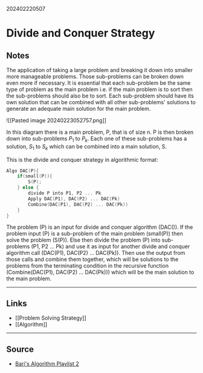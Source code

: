202402220507
# Divide and Conquer Strategy

## Notes

The application of taking a large problem and breaking it down into smaller more manageable problems. Those sub-problems can be broken down even more if necessary. It is essential that each sub-problem be the same type of problem as the main problem i.e. if the main problem is to sort then the sub-problems should also be to sort. Each sub-problem should have its own solution that can be combined with all other sub-problems' solutions to generate an adequate main solution for the main problem.

![[Pasted image 20240223052757.png]]

In this diagram there is a main problem, P, that is of size n. P is then broken down into sub-problems $P_1$ to $P_k$. Each one of these sub-problems has a solution, $S_1$ to $S_k$ which can be combined into a main solution, S.


This is  the divide and conquer strategy in algorithmic format:
```C
Algo DAC(P){
	if(small(P)){
		S(P);
	} else {
		divide P into P1, P2 ... Pk
		Apply DAC(P1), DAC(P2) ... DAC(Pk)
		Combine(DAC(P1), DAC(P2) ... DAC(Pk)) 
	}
}
```

The problem (P) is an input for divide and conquer algorithm (DAC()). If the problem input (P) is a sub-problem of the main problem (small(P)) then solve the problem (S(P)). Else then divide the problem (P) into sub-problems (P1, P2 ... Pk) and use it as input for another divide and conquer algorithm call (DAC(P1), DAC(P2) ... DAC(Pk)). Then use the output from those calls and combine them together, which will be solutions to the problems from the terminating condition in the recursive function (Combine(DAC(P1), DAC(P2) ... DAC(Pk))) which will be the main solution to the main problem.

---
## Links

- [[Problem Solving Strategy]]
- [[Algorithm]]

---

## Source

- [Bari's Algorithm Playlist 2](https://youtu.be/2Rr2tW9zvRg?si=SD_TKCuE0YoFNBPl)